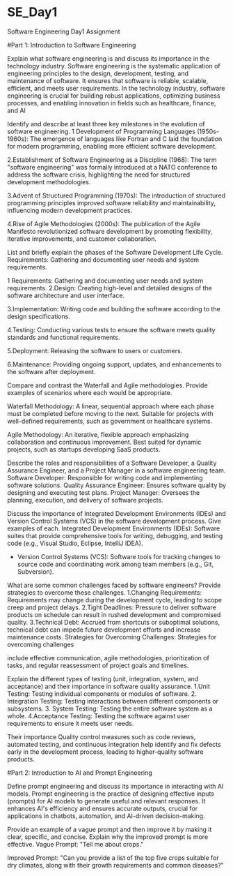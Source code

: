 
# SE_Day1
Software Engineering Day1 Assignment


#Part 1: Introduction to Software Engineering

Explain what software engineering is and discuss its importance in the technology industry.
Software engineering is the systematic application of engineering principles to the design, development, testing, and maintenance of software. It ensures that software is reliable, scalable, efficient, and meets user requirements. In the technology industry, software engineering is crucial for building robust applications, optimizing business processes, and enabling innovation in fields such as healthcare, finance, and AI


Identify and describe at least three key milestones in the evolution of software engineering.
1 Development of Programming Languages (1950s-1960s): The emergence of languages like Fortran and C laid the foundation for modern programming, enabling more efficient software development.

2.Establishment of Software Engineering as a Discipline (1968): The term "software engineering" was formally introduced at a NATO conference to address the software crisis, highlighting the need for structured development methodologies.

3.Advent of Structured Programming (1970s): The introduction of structured programming principles improved software reliability and maintainability, influencing modern development practices.

4.Rise of Agile Methodologies (2000s): The publication of the Agile Manifesto revolutionized software development by promoting flexibility, iterative improvements, and customer collaboration.


List and briefly explain the phases of the Software Development Life Cycle.
Requirements: Gathering and documenting user needs and system requirements.

1 Requirements: Gathering and documenting user needs and system requirements.
2.Design: Creating high-level and detailed designs of the software architecture and user interface.

3.Implementation: Writing code and building the software according to the design specifications.

4.Testing: Conducting various tests to ensure the software meets quality standards and functional requirements.

5.Deployment: Releasing the software to users or customers.

6.Maintenance: Providing ongoing support, updates, and enhancements to the software after deployment.


Compare and contrast the Waterfall and Agile methodologies. Provide examples of scenarios where each would be appropriate.

Waterfall Methodology: A linear, sequential approach where each phase must be completed before moving to the next. Suitable for projects with well-defined requirements, such as government or healthcare systems.

Agile Methodology: An iterative, flexible approach emphasizing collaboration and continuous improvement. Best suited for dynamic projects, such as startups developing SaaS products.


Describe the roles and responsibilities of a Software Developer, a Quality Assurance Engineer, and a Project Manager in a software engineering team.
Software Developer: Responsible for writing code and implementing software solutions.
Quality Assurance Engineer: Ensures software quality by designing and executing test plans.
Project Manager: Oversees the planning, execution, and delivery of software projects.


Discuss the importance of Integrated Development Environments (IDEs) and Version Control Systems (VCS) in the software development process. Give examples of each.
 Integrated Development Environments (IDEs): Software suites that provide comprehensive tools for writing, debugging, and testing code (e.g., Visual Studio, Eclipse, IntelliJ IDEA).
  - Version Control Systems (VCS): Software tools for tracking changes to source code and coordinating work among team members (e.g., Git, Subversion).

What are some common challenges faced by software engineers? Provide strategies to overcome these challenges.
1.Changing Requirements: Requirements may change during the development cycle, leading to scope creep and project delays.
2.Tight Deadlines: Pressure to deliver software products on schedule can result in rushed development and compromised quality.
3.Technical Debt: Accrued from shortcuts or suboptimal solutions, technical debt can impede future development efforts and increase maintenance costs.
Strategies for Overcoming Challenges: Strategies for overcoming challenges 

include effective communication, agile methodologies, prioritization of tasks, and regular reassessment of project goals and timelines.


Explain the different types of testing (unit, integration, system, and acceptance) and their importance in software quality assurance.
1.Unit Testing: Testing individual components or modules of software.
  2. Integration Testing: Testing interactions between different components or subsystems.
  3. System Testing: Testing the entire software system as a whole.
4.Acceptance Testing: Testing the software against user requirements to ensure it meets user needs.

Their importance
 Quality control measures such as code reviews, automated testing, and continuous integration help identify and fix defects early in the development process, leading to higher-quality software products.

#Part 2: Introduction to AI and Prompt Engineering


Define prompt engineering and discuss its importance in interacting with AI models.
Prompt engineering is the practice of designing effective inputs (prompts) for AI models to generate useful and relevant responses. It enhances AI's efficiency and ensures accurate outputs, crucial for applications in chatbots, automation, and AI-driven decision-making.


Provide an example of a vague prompt and then improve it by making it clear, specific, and concise. Explain why the improved prompt is more effective.
Vague Prompt: "Tell me about crops."

Improved Prompt: "Can you provide a list of the top five crops suitable for dry climates, along with their growth requirements and common diseases?"
